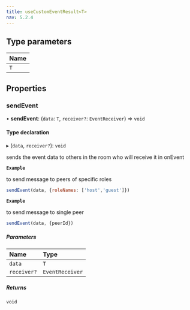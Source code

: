 ```yaml
---
title: useCustomEventResult<T>
nav: 5.2.4
---
```


## Type parameters

| Name |
| :------ |
| `T` |

## Properties

### sendEvent

• **sendEvent**: (`data`: `T`, `receiver?`: `EventReceiver`) => `void`

#### Type declaration

▸ (`data`, `receiver?`): `void`

sends the event data to others in the room who will receive it in onEvent

**`Example`**

to send message to peers of specific roles
```js
sendEvent(data, {roleNames: ['host','guest']})
```

**`Example`**

to send message to single peer
```js
sendEvent(data, {peerId})
```

##### Parameters

| Name | Type |
| :------ | :------ |
| `data` | `T` |
| `receiver?` | `EventReceiver` |

##### Returns

`void`
